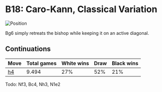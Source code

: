# B18: Caro-Kann, Classical Variation

![Position](https://chessboardimage.com/rn1qkbnr/pp2pppp/2p3b1/8/3P4/6N1/PPP2PPP/R1BQKBNR.png)

Bg6 simply retreats the bishop while keeping it on an active diagonal.

## Continuations

Move                                                        | Total games | White wins | Draw | Black wins
------------------------------------------------------------|-------------|------------|------|-----------
[h4](rn1qkbnr-pp2pppp-2p3b1-8-3P3P-6N1-PPP2PP1-R1BQKBNR.md) | 9.494       | 27%        | 52%  | 21%

Todo: Nf3, Bc4, Nh3, N1e2
